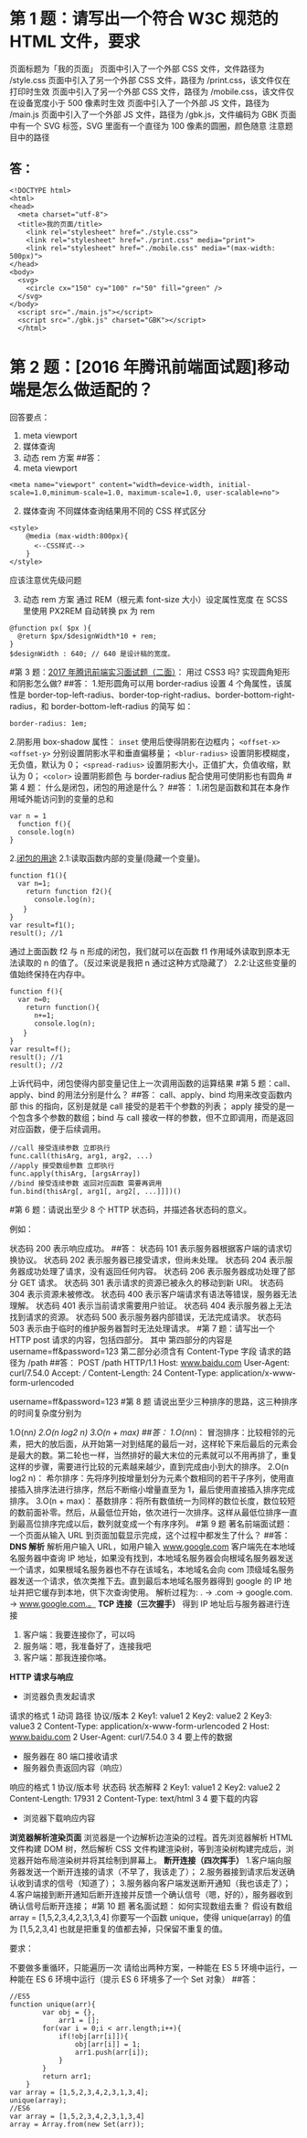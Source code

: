 # 第 1 题：请写出一个符合 W3C 规范的 HTML 文件，要求

页面标题为「我的页面」
页面中引入了一个外部 CSS 文件，文件路径为 /style.css
页面中引入了另一个外部 CSS 文件，路径为 /print.css，该文件仅在打印时生效
页面中引入了另一个外部 CSS 文件，路径为 /mobile.css，该文件仅在设备宽度小于 500 像素时生效
页面中引入了一个外部 JS 文件，路径为 /main.js
页面中引入了一个外部 JS 文件，路径为 /gbk.js，文件编码为 GBK
页面中有一个 SVG 标签，SVG 里面有一个直径为 100 像素的圆圈，颜色随意
注意题目中的路径

## 答：

```
<!DOCTYPE html>
<html>
<head>
  <meta charset="utf-8">
  <title>我的页面/title>
    <link rel="stylesheet" href="./style.css">
    <link rel="stylesheet" href="./print.css" media="print">
    <link rel="stylesheet" href="./mobile.css" media="(max-width: 500px)">
</head>
<body>
  <svg>
    <circle cx="150" cy="100" r="50" fill="green" />
  </svg>
</body>
  <script src="./main.js"></script>
  <script src="./gbk.js" charset="GBK"></script>
  </html>
```

# 第 2 题：[2016 年腾讯前端面试题]移动端是怎么做适配的？

回答要点：

1.  meta viewport
2.  媒体查询
3.  动态 rem 方案 ##答：
4.  meta viewport

```
<meta name="viewport" content="width=device-width, initial-scale=1.0,minimum-scale=1.0, maximum-scale=1.0, user-scalable=no">
```

2.  媒体查询
    不同媒体查询结果用不同的 CSS 样式区分

```
<style>
    @media (max-width:800px){
      <--CSS样式-->
    }
</style>
```

应该注意优先级问题

3.  动态 rem 方案
    通过 REM（根元素 font-size 大小）设定属性宽度
    在 SCSS 里使用 PX2REM 自动转换 px 为 rem

```
@function px( $px ){
  @return $px/$designWidth*10 + rem;
}
$designWidth : 640; // 640 是设计稿的宽度。

```

#第 3 题：[2017 年腾讯前端实习面试题（二面）](https://earthsplitter.github.io/2017/03/31/2017%E8%85%BE%E8%AE%AF%E5%AE%9E%E4%B9%A0%E7%BB%8F%E9%AA%8C%E6%80%BB%E7%BB%93/ "null")：
用过 CSS3 吗? 实现圆角矩形和阴影怎么做? ##答： 1.矩形圆角可以用 border-radius 设置 4 个角属性，该属性是 border-top-left-radius、border-top-right-radius、border-bottom-right-radius，和 border-bottom-left-radius 的简写
如：

```
border-radius: 1em;
```

2.阴影用 box-shadow 属性：
`inset` 使用后使得阴影在边框内；
`<offset-x> <offset-y>` 分别设置阴影水平和垂直偏移量；
`<blur-radius>` 设置阴影模糊度，无负值，默认为 0；
`<spread-radius>` 设置阴影大小，正值扩大，负值收缩，默认为 0；
`<color>` 设置阴影颜色
与 border-radius 配合使用可使阴影也有圆角 #第 4 题：
什么是闭包，闭包的用途是什么？ ##答： 1.闭包是函数和其在本身作用域外能访问到的变量的总和

```
var n = 1
  function f(){
  console.log(n)
}
```

2.[闭包的用途](https://blog.csdn.net/sunlylorn/article/details/6534610)
2.1:读取函数内部的变量(隐藏一个变量)。

```
function f1(){
  var n=1;
    return function f2(){
      console.log(n);
　　}
}
var result=f1();
result(); //1
```

通过上面函数 f2 与 n 形成的闭包，我们就可以在函数 f1 作用域外读取到原本无法读取的 n 的值了。（反过来说是我把 n 通过这种方式隐藏了）
2.2:让这些变量的值始终保持在内存中。

```
function f(){
  var n=0;
    return function(){
      n+=1;
      console.log(n);
　　}
}
var result=f();
result(); //1
result(); //2
```

上诉代码中，闭包使得内部变量记住上一次调用函数的运算结果 #第 5 题：call、apply、bind 的用法分别是什么？ ##答：
call、apply、bind 均用来改变函数内部 this 的指向，区别是就是 call 接受的是若干个参数的列表； apply 接受的是一个包含多个参数的数组；bind 与 call 接收一样的参数，但不立即调用，而是返回对应函数，便于后续调用。

```
//call 接受连续参数 立即执行
func.call(thisArg, arg1, arg2, ...)
//apply 接受数组参数 立即执行
func.apply(thisArg, [argsArray])
//bind 接受连续参数 返回对应函数 需要再调用
fun.bind(thisArg[, arg1[, arg2[, ...]]])()
```

#第 6 题：请说出至少 8 个 HTTP 状态码，并描述各状态码的意义。

例如：

状态码 200 表示响应成功。 ##答：
状态码 101 表示服务器根据客户端的请求切换协议。
状态码 202 表示服务器已接受请求，但尚未处理。
状态码 204 表示服务器成功处理了请求，没有返回任何内容。
状态码 206 表示服务器成功处理了部分 GET 请求。
状态码 301 表示请求的资源已被永久的移动到新 URI。
状态码 304 表示资源未被修改。
状态码 400 表示客户端请求有语法等错误，服务器无法理解。
状态码 401 表示当前请求需要用户验证。
状态码 404 表示服务器上无法找到请求的资源。
状态码 500 表示服务器内部错误，无法完成请求。
状态码 503 表示由于临时的维护服务器暂时无法处理请求。 #第 7 题：请写出一个 HTTP post 请求的内容，包括四部分。
其中
第四部分的内容是 username=ff&password=123
第二部分必须含有 Content-Type 字段
请求的路径为 /path ##答：
POST /path HTTP/1.1
Host: www.baidu.com
User-Agent: curl/7.54.0
Accept: _/_
Content-Length: 24
Content-Type: application/x-www-form-urlencoded

username=ff&password=123 #第 8 题
请说出至少三种排序的思路，这三种排序的时间复杂度分别为

1.O(n*n)
2.O(n log2 n)
3.O(n + max) ##答：
1.O(n*n)：
冒泡排序：比较相邻的元素，把大的放后面，从开始第一对到结尾的最后一对，这样轮下来后最后的元素会是最大的数。第二轮也一样，当然排好的最大末位的元素就可以不用再排了，重复这样的步骤，需要进行比较的元素越来越少，直到完成由小到大的排序。
2.O(n log2 n)：
希尔排序：先将序列按增量划分为元素个数相同的若干子序列，使用直接插入排序法进行排序，然后不断缩小增量直至为 1，最后使用直接插入排序完成排序。
3.O(n + max)：
基数排序：将所有数值统一为同样的数位长度，数位较短的数前面补零。然后，从最低位开始，依次进行一次排序。这样从最低位排序一直到最高位排序完成以后，数列就变成一个有序序列。 #第 9 题
著名前端面试题：
一个页面从输入 URL 到页面加载显示完成，这个过程中都发生了什么？ ##答：
**DNS 解析**
解析用户输入 URL，如用户输入 www.google.com 客户端先在本地域名服务器中查询 IP 地址，如果没有找到，本地域名服务器会向根域名服务器发送一个请求，如果根域名服务器也不存在该域名，本地域名会向 com 顶级域名服务器发送一个请求，依次类推下去。直到最后本地域名服务器得到 google 的 IP 地址并把它缓存到本地，供下次查询使用。
解析过程为: . -> .com -> google.com. -> www.google.com.。
**TCP 连接（三次握手）**
得到 IP 地址后与服务器进行连接

1.  客户端：我要连接你了，可以吗
2.  服务端：嗯，我准备好了，连接我吧
3.  客户端：那我连接你咯。

**HTTP 请求与响应**

- 浏览器负责发起请求

请求的格式
1 动词 路径 协议/版本
2 Key1: value1
2 Key2: value2
2 Key3: value3
2 Content-Type: application/x-www-form-urlencoded
2 Host: www.baidu.com
2 User-Agent: curl/7.54.0
3
4 要上传的数据

- 服务器在 80 端口接收请求
- 服务器负责返回内容（响应）

响应的格式
1 协议/版本号 状态码 状态解释
2 Key1: value1
2 Key2: value2
2 Content-Length: 17931
2 Content-Type: text/html
3
4 要下载的内容

- 浏览器下载响应内容

**浏览器解析渲染页面**
浏览器是一个边解析边渲染的过程。首先浏览器解析 HTML 文件构建 DOM 树，然后解析 CSS 文件构建渲染树，等到渲染树构建完成后，浏览器开始布局渲染树并将其绘制到屏幕上。
**断开连接（四次挥手）** 1.客户端向服务器发送一个断开连接的请求（不早了，我该走了）； 2.服务器接到请求后发送确认收到请求的信号（知道了）； 3.服务器向客户端发送断开通知（我也该走了）； 4.客户端接到断开通知后断开连接并反馈一个确认信号（嗯，好的），服务器收到确认信号后断开连接； #第 10 题
著名面试题：
如何实现数组去重？
假设有数组 array = [1,5,2,3,4,2,3,1,3,4]
你要写一个函数 unique，使得
unique(array) 的值为 [1,5,2,3,4]
也就是把重复的值都去掉，只保留不重复的值。

要求：

不要做多重循环，只能遍历一次
请给出两种方案，一种能在 ES 5 环境中运行，一种能在 ES 6 环境中运行（提示 ES 6 环境多了一个 Set 对象） ##答：

```
//ES5
function unique(arr){
        var obj = {},
            arr1 = [];
        for(var i = 0;i < arr.length;i++){
            if(!obj[arr[i]]){
                obj[arr[i]] = 1;
                arr1.push(arr[i]);
            }
        }
        return arr1;
    }
var array = [1,5,2,3,4,2,3,1,3,4];
unique(array);
//ES6
var array = [1,5,2,3,4,2,3,1,3,4]
array = Array.from(new Set(arr));
```
